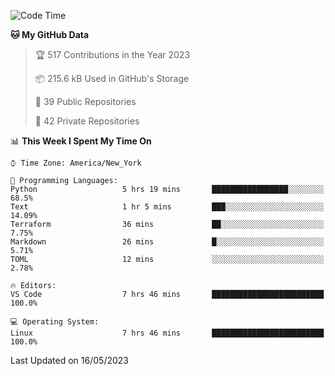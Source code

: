 <!--START_SECTION:waka-->
![Code Time](http://img.shields.io/badge/Code%20Time-200%20hrs%2049%20mins-blue)

**🐱 My GitHub Data** 

> 🏆 517 Contributions in the Year 2023
 > 
> 📦 215.6 kB Used in GitHub's Storage 
 > 
> 📜 39 Public Repositories 
 > 
> 🔑 42 Private Repositories  
 > 
📊 **This Week I Spent My Time On** 

```text
⌚︎ Time Zone: America/New_York

💬 Programming Languages: 
Python                   5 hrs 19 mins       █████████████████░░░░░░░░   68.5% 
Text                     1 hr 5 mins         ███░░░░░░░░░░░░░░░░░░░░░░   14.09% 
Terraform                36 mins             ██░░░░░░░░░░░░░░░░░░░░░░░   7.75% 
Markdown                 26 mins             █░░░░░░░░░░░░░░░░░░░░░░░░   5.71% 
TOML                     12 mins             ░░░░░░░░░░░░░░░░░░░░░░░░░   2.78%

🔥 Editors: 
VS Code                  7 hrs 46 mins       █████████████████████████   100.0%

💻 Operating System: 
Linux                    7 hrs 46 mins       █████████████████████████   100.0%

```


 Last Updated on 16/05/2023
<!--END_SECTION:waka-->